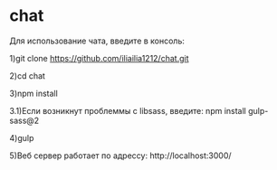 # chat
Для использование чата, введите в консоль:

1)git clone https://github.com/iliailia1212/chat.git

2)cd chat

3)npm install

3.1)Если возникнут проблеммы c libsass, введите:
npm install gulp-sass@2

4)gulp

5)Веб сервер работает по адрессу: http://localhost:3000/
